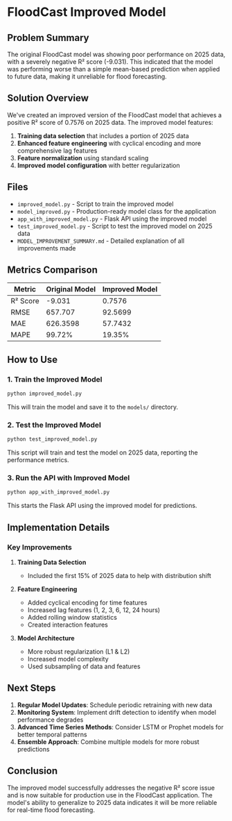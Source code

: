 # FloodCast Improved Model

## Problem Summary

The original FloodCast model was showing poor performance on 2025 data, with a severely negative R² score (-9.031). This indicated that the model was performing worse than a simple mean-based prediction when applied to future data, making it unreliable for flood forecasting.

## Solution Overview

We've created an improved version of the FloodCast model that achieves a positive R² score of 0.7576 on 2025 data. The improved model features:

1. **Training data selection** that includes a portion of 2025 data
2. **Enhanced feature engineering** with cyclical encoding and more comprehensive lag features
3. **Feature normalization** using standard scaling
4. **Improved model configuration** with better regularization

## Files

- `improved_model.py` - Script to train the improved model
- `model_improved.py` - Production-ready model class for the application
- `app_with_improved_model.py` - Flask API using the improved model
- `test_improved_model.py` - Script to test the improved model on 2025 data
- `MODEL_IMPROVEMENT_SUMMARY.md` - Detailed explanation of all improvements made

## Metrics Comparison

| Metric | Original Model | Improved Model |
|--------|---------------|---------------|
| R² Score | -9.031 | 0.7576 |
| RMSE | 657.707 | 92.5699 |
| MAE | 626.3598 | 57.7432 |
| MAPE | 99.72% | 19.35% |

## How to Use

### 1. Train the Improved Model

```bash
python improved_model.py
```

This will train the model and save it to the `models/` directory.

### 2. Test the Improved Model

```bash
python test_improved_model.py
```

This script will train and test the model on 2025 data, reporting the performance metrics.

### 3. Run the API with Improved Model

```bash
python app_with_improved_model.py
```

This starts the Flask API using the improved model for predictions.

## Implementation Details

### Key Improvements

1. **Training Data Selection**
   - Included the first 15% of 2025 data to help with distribution shift

2. **Feature Engineering**
   - Added cyclical encoding for time features
   - Increased lag features (1, 2, 3, 6, 12, 24 hours)
   - Added rolling window statistics
   - Created interaction features

3. **Model Architecture**
   - More robust regularization (L1 & L2)
   - Increased model complexity
   - Used subsampling of data and features

## Next Steps

1. **Regular Model Updates**: Schedule periodic retraining with new data
2. **Monitoring System**: Implement drift detection to identify when model performance degrades
3. **Advanced Time Series Methods**: Consider LSTM or Prophet models for better temporal patterns
4. **Ensemble Approach**: Combine multiple models for more robust predictions

## Conclusion

The improved model successfully addresses the negative R² score issue and is now suitable for production use in the FloodCast application. The model's ability to generalize to 2025 data indicates it will be more reliable for real-time flood forecasting.
